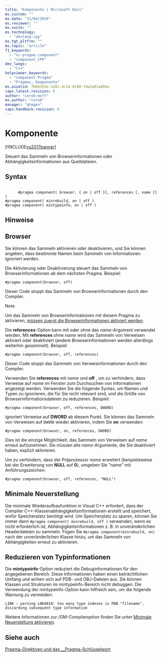 ```yaml
---
title: "Komponente | Microsoft Docs"
ms.custom: ""
ms.date: "11/04/2016"
ms.reviewer: ""
ms.suite: ""
ms.technology: 
  - "devlang-cpp"
ms.tgt_pltfrm: ""
ms.topic: "article"
f1_keywords: 
  - "vc-pragma.component"
  - "component_CPP"
dev_langs: 
  - "C++"
helpviewer_keywords: 
  - "component-Pragma"
  - "Pragmas, Komponente"
ms.assetid: 7b66355e-3201-4c14-8190-f4a2a81a604a
caps.latest.revision: 6
author: "corob-msft"
ms.author: "corob"
manager: "ghogen"
caps.handback.revision: 6
---
```

# Komponente
[!INCLUDE[vs2017banner](../assembler/inline/includes/vs2017banner.md)]

Steuert das Sammeln von Browserinformationen oder Abhängigkeitsinformationen aus Quelldateien.  
  
## Syntax  
  
```  
  
      #pragma component( browser, { on | off }[, references [, name ]] )  
#pragma component( minrebuild, on | off )  
#pragma component( mintypeinfo, on | off )  
```  
  
## Hinweise  
  
## Browser  
 Sie können das Sammeln aktivieren oder deaktivieren, und Sie können angeben, dass bestimmte Namen beim Sammeln von Informationen ignoriert werden.  
  
 Die Aktivierung oder Deaktivierung steuert das Sammeln von Browserinformationen ab dem nächsten Pragma.  Beispiel:  
  
```  
#pragma component(browser, off)  
```  
  
 Dieser Code stoppt das Sammeln von Browserinformationen durch den Compiler.  
  
> [!NOTE]
>  Um das Sammeln von Browserinformationen mit diesem Pragma zu aktivieren, [müssen zuerst die Browserinformationen aktiviert werden](../build/reference/building-browse-information-files-overview.md).  
  
 Die **references**\-Option kann mit oder ohne das *name*\-Argument verwendet werden.  Mit **references** ohne *name* wird das Sammeln von Verweisen aktiviert oder deaktiviert \(andere Browserinformationen werden allerdings weiterhin gesammelt\).  Beispiel:  
  
```  
#pragma component(browser, off, references)  
```  
  
 Dieser Code stoppt das Sammeln von Verweisinformationen durch den Compiler.  
  
 Verwenden Sie **references** mit *name* und **off** , um zu verhindern, dass Verweise auf *name* im Fenster zum Durchsuchen von Informationen angezeigt werden.  Verwenden Sie die folgende Syntax, um Namen und Typen zu ignorieren, die für Sie nicht relevant sind, und die Größe von Browserinformationsdateien zu reduzieren.  Beispiel:  
  
```  
#pragma component(browser, off, references, DWORD)  
```  
  
 ignoriert Verweise auf **DWORD** ab diesem Punkt.  Sie können das Sammeln von Verweisen auf `DWORD` wieder aktivieren, indem Sie **on** verwenden:  
  
```  
#pragma component(browser, on, references, DWORD)  
```  
  
 Dies ist die einzige Möglichkeit, das Sammeln von Verweisen auf *name* erneut aufzunehmen. Sie müssen alle *name*\-Argumente, die Sie deaktiviert haben, explizit aktivieren.  
  
 Um zu verhindern, dass der Präprozessor *name* erweitert \(beispielsweise bei der Erweiterung von **NULL** auf **0**\), umgeben Sie "name" mit Anführungszeichen:  
  
```  
#pragma component(browser, off, references, "NULL")  
```  
  
## Minimale Neuerstellung  
 Die minimale Wiederaufbaufunktion in Visual C\+\+ erfordert, dass der Compiler C\+\+\-Klassenabhängigkeitsinformationen erstellt und speichert, wofür Speicherplatz benötigt wird.  Um Speicherplatz zu sparen, können Sie immer dann `#pragma component( minrebuild, off )` verwenden, wenn es nicht erforderlich ist, Abhängigkeitsinformationen z. B. in unveränderlichen Headerdateien zu sammeln.  Fügen Sie `#pragma component(minrebuild, on)` nach der unveränderlichen Klasse hinzu, um das Sammeln von Abhängigkeiten erneut zu aktivieren.  
  
## Reduzieren von Typinformationen  
 Die **mintypeinfo**\-Option reduziert die Debuginformationen für den angegebenen Bereich.  Diese Informationen haben einen beträchtlichen Umfang und wirken sich auf PDB\- und OBJ\-Dateien aus.  Sie können Klassen und Strukturen im mintypeinfo\-Bereich nicht debuggen.  Die Verwendung der mintypeinfo\-Option kann hilfreich sein, um die folgende Warnung zu vermeiden:  
  
```  
LINK : warning LNK4018: too many type indexes in PDB "filename", discarding subsequent type information  
```  
  
 Weitere Informationen zur \/GM\-Compileroption finden Sie unter [Minimale Neuerstellung aktivieren](../build/reference/gm-enable-minimal-rebuild.md).  
  
## Siehe auch  
 [Pragma\-Direktiven und das \_\_Pragma\-Schlüsselwort](../preprocessor/pragma-directives-and-the-pragma-keyword.md)